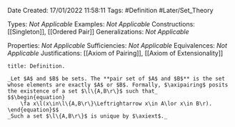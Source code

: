 <div class="topSpace"></div>

Date Created: 17/01/2022 11:58:11
Tags: #Definition #Later/Set_Theory

Types: _Not Applicable_
Examples: _Not Applicable_ 
Constructions: [[Singleton]], [[Ordered Pair]]
Generalizations: _Not Applicable_

Properties: _Not Applicable_
Sufficiencies: _Not Applicable_
Equivalences: _Not Applicable_
Justifications: [[Axiom of Pairing]], [[Axiom of Extensionality]]

``` ad-Definition
title: Definition.

_Let $A$ and $B$ be sets. The **pair set of $A$ and $B$** is the set whose elements are exactly $A$ or $B$. Formally, $\axipairing$ posits the existence of a set $\l\{A,B\r\}$ such that_
$$\begin{equation}
    \fa x\l(x\in\l\{A,B\r\}\Leftrightarrow x\in A\lor x\in B\r).
\end{equation}$$
_Such a set $\l\{A,B\r\}$ is unique by $\axiext$._

```
